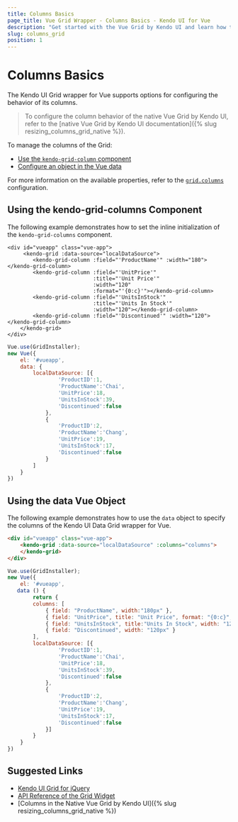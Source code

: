 ```yaml
---
title: Columns Basics
page_title: Vue Grid Wrapper - Columns Basics - Kendo UI for Vue
description: "Get started with the Vue Grid by Kendo UI and learn how to configure the behavior of its columns."
slug: columns_grid
position: 1
---
```


# Columns Basics

The Kendo UI Grid wrapper for Vue supports options for configuring the behavior of its columns.

> To configure the column behavior of the native Vue Grid by Kendo UI, refer to the [native Vue Grid by Kendo UI documentation]({% slug resizing_columns_grid_native %}).

To manage the columns of the Grid:
* [Use the `kendo-grid-column` component](#toc-using-the-kendo-grid-columns-component)
* [Configure an object in the Vue data](#toc-using-the-data-vue-object)

For more information on the available properties, refer to the [`grid.columns`](https://docs.telerik.com/kendo-ui/api/javascript/ui/grid#configuration-columns) configuration.

## Using the kendo-grid-columns Component

The following example demonstrates how to set the inline initialization of the `kendo-grid-columns` component.

```html-preview
<div id="vueapp" class="vue-app">
     <kendo-grid :data-source="localDataSource">
        <kendo-grid-column :field="'ProductName'" :width="180"></kendo-grid-column>
        <kendo-grid-column :field="'UnitPrice'"
                           :title="'Unit Price'"
                           :width="120"
                           :format="'{0:c}'"></kendo-grid-column>
        <kendo-grid-column :field="'UnitsInStock'"
                           :title="'Units In Stock'"
                           :width="120"></kendo-grid-column>
        <kendo-grid-column :field="'Discontinued'" :width="120"></kendo-grid-column>
    </kendo-grid>
</div>
```
```js
Vue.use(GridInstaller);
new Vue({
    el: '#vueapp',
    data: {
        localDataSource: [{
                'ProductID':1,
                'ProductName':'Chai',
                'UnitPrice':18,
                'UnitsInStock':39,
                'Discontinued':false
            },
            {
                'ProductID':2,
                'ProductName':'Chang',
                'UnitPrice':19,
                'UnitsInStock':17,
                'Discontinued':false
            }
        ]
    }
})
```

## Using the data Vue Object

The following example demonstrates how to use the `data` object to specify the columns of the Kendo UI Data Grid wrapper for Vue.

```html
<div id="vueapp" class="vue-app">
    <kendo-grid :data-source="localDataSource" :columns="columns">
    </kendo-grid>
</div>
```
```js
Vue.use(GridInstaller);
new Vue({
    el: '#vueapp',
   data () {
		return {
        columns: [
            { field: "ProductName", width:"180px" },
            { field: "UnitPrice", title: "Unit Price", format: "{0:c}", width: "120px" },
            { field: "UnitsInStock", title:"Units In Stock", width: "120px" },
            { field: "Discontinued", width: "120px" }
        ],
        localDataSource: [{
                'ProductID':1,
                'ProductName':'Chai',
                'UnitPrice':18,
                'UnitsInStock':39,
                'Discontinued':false
            },
            {
                'ProductID':2,
                'ProductName':'Chang',
                'UnitPrice':19,
                'UnitsInStock':17,
                'Discontinued':false
            }]
        }
    }
})
```

## Suggested Links

* [Kendo UI Grid for jQuery](https://docs.telerik.com/kendo-ui/controls/data-management/grid/overview)
* [API Reference of the Grid Widget](https://docs.telerik.com/kendo-ui/api/javascript/ui/grid)
* [Columns in the Native Vue Grid by Kendo UI]({% slug resizing_columns_grid_native %})

